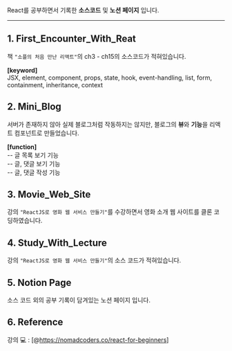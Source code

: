 React를 공부하면서 기록한 <b>소스코드</b> 및 <b>노션 페이지</b> 입니다.

---

## 1. First_Encounter_With_Reat

책 `"소플의 처음 만난 리액트"`의 ch3 - ch15의 소스코드가 적혀있습니다.

<b>[keyword]</b><br>
JSX, element, component, props, state, hook, event-handling,
list, form, containment, inheritance, context

## 2. Mini_Blog

서버가 존재하지 않아 실제 블로그처럼 작동하지는 않지만, 블로그의 <b>뷰</b>와 <b>기능</b>을 리액트 컴포넌트로 만들었습니다.

<b>[function]</b><br>
-- 글 목록 보기 기능<br>
-- 글, 댓글 보기 기능<br>
-- 글, 댓글 작성 기능

## 3. Movie_Web_Site

강의 `"ReactJS로 영화 웹 서비스 만들기"`를 수강하면서 영화 소개 웹 사이트를 클론 코딩하였습니다.

## 4. Study_With_Lecture

강의 `"ReactJS로 영화 웹 서비스 만들기"`의 소스 코드가 적혀있습니다.

## 5. Notion Page

소스 코드 외의 공부 기록이 담겨있는 노션 페이지 입니다.

## 6. Reference

강의 💻 : [@https://nomadcoders.co/react-for-beginners]
